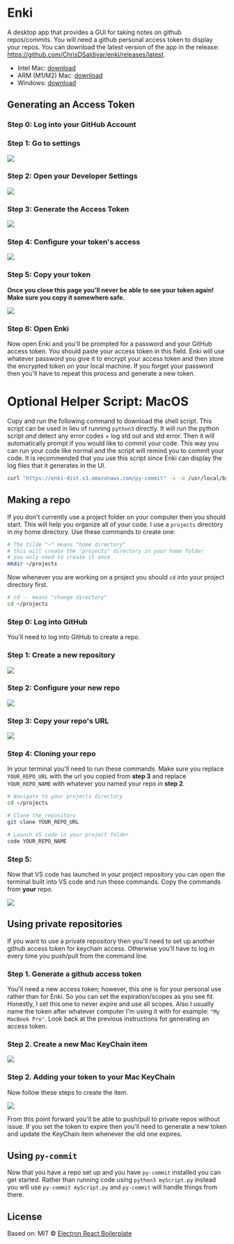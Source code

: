 # Enki

A desktop app that provides a GUI for taking notes on github repos/commits. You will need a github personal access token to display your repos. You can download the latest version of the app in the release: https://github.com/ChrisDSaldivar/enki/releases/latest.

- Intel Mac: [download](https://github.com/ChrisDSaldivar/enki/releases/download/v1.0.5/Enki-1.0.5.dmg)
- ARM (M1/M2) Mac: [download](https://github.com/ChrisDSaldivar/enki/releases/download/v1.0.5/Enki-1.0.5.dmg)
- Windows: [download](https://github.com/ChrisDSaldivar/enki/releases/download/v1.0.5/Enki-Setup-1.0.5.exe)

## Generating an Access Token

### Step 0: Log into your GitHub Account

### Step 1: Go to settings
![](./instructions/pst-step1.png)

### Step 2: Open your Developer Settings
![](./instructions/pst-step2.png)

### Step 3: Generate the Access Token
![](./instructions/pst-step3.png)

### Step 4: Configure your token's access
![](./instructions/pst-step4.png)

### Step 5: Copy your token

**Once you close this page you'll never be able to see your token again! Make sure you copy it somewhere safe.**

![](./instructions/pst-step5.png)

### Step 6: Open Enki

Now open Enki and you'll be prompted for a password and your GitHub access token. You should paste your access token in this field. Enki will use whatever password you give it to encrypt your access token and then store the encrypted token on your local machine. If you forget your password then you'll have to repeat this process and generate a new token.

# Optional Helper Script: MacOS

Copy and run the following command to download the shell script. This script can be used in lieu of running `python3` directly. It will run the python script *and* detect any error codes + log std out and std error. Then it will automatically prompt if you would like to commit your code. This way you can run your code like normal and the script will remind you to commit your code. It is recommended that you use this script since Enki can display the log files that it generates in the UI.

```sh
curl "https://enki-dist.s3.amazonaws.com/py-commit" -s -o /usr/local/bin/py-commit && chmod +x /usr/local/bin/py-commit
```

## Making a repo

If you don't currently use a project folder on your computer then you should start. This will help you organize all of your code. I use a `projects` directory in my home directory. Use these commands to create one:

```sh
# The tilde "~" means "home directory"
# this will create the "projects" directory in your home folder
# you only need to create it once
mkdir ~/projects
```

Now whenever you are working on a project you should `cd` into your project directory first.

```sh
# cd -- means "change directory" 
cd ~/projects
```

### Step 0: Log into GitHub

You'll need to log into GitHub to create a repo.

### Step 1: Create a new repository
![](./instructions/make_repo-step1.png)

### Step 2: Configure your new repo
![](./instructions/make_repo-step2.png)

### Step 3: Copy your repo's URL
![](./instructions/make_repo-step3.png)

### Step 4: Cloning your repo

In your terminal you'll need to run these commands. Make sure you replace `YOUR_REPO_URL` with the url you copied from **step 3** and replace `YOUR_REPO_NAME` with whatever you named your repo in **step 2**.

```sh
# Navigate to your projects directory
cd ~/projects

# Clone the repository
git clone YOUR_REPO_URL

# Launch VS code in your project folder
code YOUR_REPO_NAME
```

### Step 5: 

Now that VS code has launched in your project repository you can open the terminal built into VS code and run these commands. Copy the commands from **your** repo.

![](./instructions/make_repo-step5.png)

## Using private repositories

If you want to use a private repository then you'll need to set up another github access token for keychain access. Otherwise you'll have to log in every time you push/pull from the command line.

### Step 1. Generate a github access token

You'll need a new access token; however, this one is for your personal use rather than for Enki. So you can set the expiration/scopes as you see fit. Honestly, I set this one to never expire and use all scopes. Also I usually name the token after whatever computer I'm using it with for example: `"My MacBook Pro"`. Look back at the previous instructions for generating an access token.

### Step 2. Create a new Mac KeyChain item
![](./instructions/add_ga_keychain-step1.png)

### Step 2. Adding your token to your Mac KeyChain
Now follow these steps to create the item.

![](./instructions/add_ga_keychain-step2.png)

From this point forward you'll be able to push/pull to private repos without issue. If you set the token to expire then you'll need to generate a new token and update the KeyChain item whenever the old one expires. 

## Using `py-commit`

Now that you have a repo set up and you have `py-commit` installed you can get started. Rather than running code using `python3 myScript.py` instead you will use `py-commit myScript.py` and `py-commit` will handle things from there.

## License

Based on:
MIT © [Electron React Boilerplate](https://github.com/electron-react-boilerplate)
